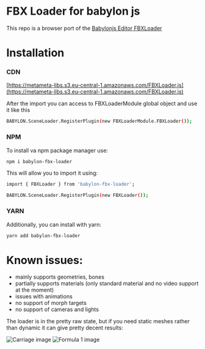 # FBX Loader for babylon js

This repo is a browser port of the [Babylonjs Editor FBXLoader](https://github.com/BabylonJS/Editor/tree/master/src/renderer/editor/loaders/fbx)

# Installation

### CDN

[https://metameta-libs.s3.eu-central-1.amazonaws.com/FBXLoader.js](https://metameta-libs.s3.eu-central-1.amazonaws.com/FBXLoader.js)

After the import you can access to FBXLoaderModule global object and use it like this

```bash
BABYLON.SceneLoader.RegisterPlugin(new FBXLoaderModule.FBXLoader());
```

### NPM

To install va npm package manager use:

```bash
npm i babylon-fbx-loader
```

This will allow you to import it using:

```bash
import { FBXLoader } from 'babylon-fbx-loader';

BABYLON.SceneLoader.RegisterPlugin(new FBXLoader());
```

### YARN

Additionally, you can install with yarn:

```bash
yarn add babylon-fbx-loader
```

# Known issues:
* mainly supports geometries, bones
* partially supports materials (only standard material and no video support at the moment)
* issues with animations
* no support of morph targets
* no support of cameras and lights

The loader is in the pretty raw state, but if you need static meshes rather than dynamic it can give pretty decent results:

![Carriage image](https://metameta-libs.s3.eu-central-1.amazonaws.com/carriage.png)
![Formula 1 image](https://metameta-libs.s3.eu-central-1.amazonaws.com/formula-1.png)